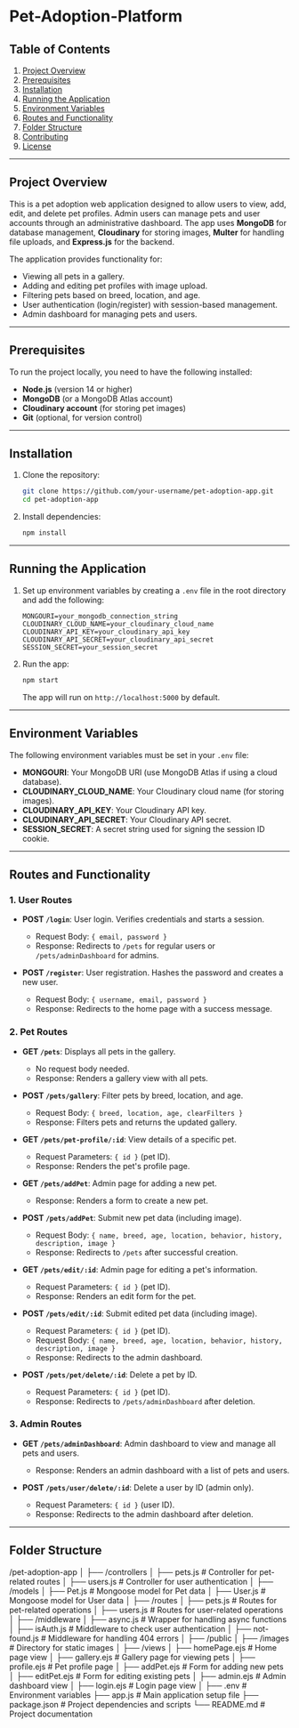 # Pet-Adoption-Platform

## Table of Contents

1. [Project Overview](#project-overview)
2. [Prerequisites](#prerequisites)
3. [Installation](#installation)
4. [Running the Application](#running-the-application)
5. [Environment Variables](#environment-variables)
6. [Routes and Functionality](#routes-and-functionality)
7. [Folder Structure](#folder-structure)
8. [Contributing](#contributing)
9. [License](#license)

---

## Project Overview

This is a pet adoption web application designed to allow users to view, add, edit, and delete pet profiles. Admin users can manage pets and user accounts through an administrative dashboard. The app uses **MongoDB** for database management, **Cloudinary** for storing images, **Multer** for handling file uploads, and **Express.js** for the backend. 

The application provides functionality for:
- Viewing all pets in a gallery.
- Adding and editing pet profiles with image upload.
- Filtering pets based on breed, location, and age.
- User authentication (login/register) with session-based management.
- Admin dashboard for managing pets and users.

---

## Prerequisites

To run the project locally, you need to have the following installed:
- **Node.js** (version 14 or higher)
- **MongoDB** (or a MongoDB Atlas account)
- **Cloudinary account** (for storing pet images)
- **Git** (optional, for version control)

---

## Installation

1. Clone the repository:
    ```bash
    git clone https://github.com/your-username/pet-adoption-app.git
    cd pet-adoption-app
    ```

2. Install dependencies:
    ```bash
    npm install
    ```

---

## Running the Application

1. Set up environment variables by creating a `.env` file in the root directory and add the following:

    ```
    MONGOURI=your_mongodb_connection_string
    CLOUDINARY_CLOUD_NAME=your_cloudinary_cloud_name
    CLOUDINARY_API_KEY=your_cloudinary_api_key
    CLOUDINARY_API_SECRET=your_cloudinary_api_secret
    SESSION_SECRET=your_session_secret
    ```

2. Run the app:
    ```bash
    npm start
    ```

   The app will run on `http://localhost:5000` by default.

---

## Environment Variables

The following environment variables must be set in your `.env` file:

- **MONGOURI**: Your MongoDB URI (use MongoDB Atlas if using a cloud database).
- **CLOUDINARY_CLOUD_NAME**: Your Cloudinary cloud name (for storing images).
- **CLOUDINARY_API_KEY**: Your Cloudinary API key.
- **CLOUDINARY_API_SECRET**: Your Cloudinary API secret.
- **SESSION_SECRET**: A secret string used for signing the session ID cookie.

---

## Routes and Functionality

### 1. User Routes

- **POST `/login`**: User login. Verifies credentials and starts a session.
  - Request Body: `{ email, password }`
  - Response: Redirects to `/pets` for regular users or `/pets/adminDashboard` for admins.

- **POST `/register`**: User registration. Hashes the password and creates a new user.
  - Request Body: `{ username, email, password }`
  - Response: Redirects to the home page with a success message.

### 2. Pet Routes

- **GET `/pets`**: Displays all pets in the gallery.
  - No request body needed.
  - Response: Renders a gallery view with all pets.

- **POST `/pets/gallery`**: Filter pets by breed, location, and age.
  - Request Body: `{ breed, location, age, clearFilters }`
  - Response: Filters pets and returns the updated gallery.

- **GET `/pets/pet-profile/:id`**: View details of a specific pet.
  - Request Parameters: `{ id }` (pet ID).
  - Response: Renders the pet's profile page.

- **GET `/pets/addPet`**: Admin page for adding a new pet.
  - Response: Renders a form to create a new pet.

- **POST `/pets/addPet`**: Submit new pet data (including image).
  - Request Body: `{ name, breed, age, location, behavior, history, description, image }`
  - Response: Redirects to `/pets` after successful creation.

- **GET `/pets/edit/:id`**: Admin page for editing a pet's information.
  - Request Parameters: `{ id }` (pet ID).
  - Response: Renders an edit form for the pet.

- **POST `/pets/edit/:id`**: Submit edited pet data (including image).
  - Request Parameters: `{ id }` (pet ID).
  - Request Body: `{ name, breed, age, location, behavior, history, description, image }`
  - Response: Redirects to the admin dashboard.

- **POST `/pets/pet/delete/:id`**: Delete a pet by ID.
  - Request Parameters: `{ id }` (pet ID).
  - Response: Redirects to `/pets/adminDashboard` after deletion.

### 3. Admin Routes

- **GET `/pets/adminDashboard`**: Admin dashboard to view and manage all pets and users.
  - Response: Renders an admin dashboard with a list of pets and users.

- **POST `/pets/user/delete/:id`**: Delete a user by ID (admin only).
  - Request Parameters: `{ id }` (user ID).
  - Response: Redirects to the admin dashboard after deletion.

---

## Folder Structure

/pet-adoption-app
│
├── /controllers
│   ├── pets.js          # Controller for pet-related routes
│   ├── users.js         # Controller for user authentication
│
├── /models
│   ├── Pet.js           # Mongoose model for Pet data
│   ├── User.js          # Mongoose model for User data
│
├── /routes
│   ├── pets.js          # Routes for pet-related operations
│   ├── users.js         # Routes for user-related operations
│
├── /middleware
│   ├── async.js         # Wrapper for handling async functions
│   ├── isAuth.js        # Middleware to check user authentication
│   ├── not-found.js     # Middleware for handling 404 errors
│
├── /public
│   ├── /images          # Directory for static images
│
├── /views
│   ├── homePage.ejs     # Home page view
│   ├── gallery.ejs      # Gallery page for viewing pets
│   ├── profile.ejs      # Pet profile page
│   ├── addPet.ejs       # Form for adding new pets
│   ├── editPet.ejs      # Form for editing existing pets
│   ├── admin.ejs        # Admin dashboard view
│   ├── login.ejs        # Login page view
│
├── .env                 # Environment variables
├── app.js               # Main application setup file
├── package.json         # Project dependencies and scripts
└── README.md            # Project documentation